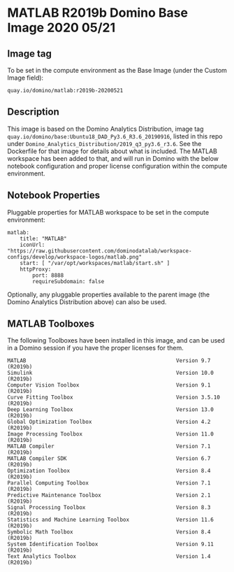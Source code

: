 # MATLAB R2019b Domino Base Image 2020 05/21

## Image tag

To be set in the compute environment as the Base Image (under the Custom Image field):
```
quay.io/domino/matlab:r2019b-20200521
```

## Description

This image is based on the Domino Analytics Distribution,
image tag `quay.io/domino/base:Ubuntu18_DAD_Py3.6_R3.6_20190916`,
listed in this repo under `Domino_Analytics_Distribution/2019_q3_py3.6_r3.6`.
See the Dockerfile for that image for details about what is included.
The MATLAB workspace has been added to that, and will run in Domino with the below notebook configuration and proper license configuration within the compute environment.

## Notebook Properties

Pluggable properties for MATLAB workspace to be set in the compute environment:

```
matlab:
    title: "MATLAB"
    iconUrl: "https://raw.githubusercontent.com/dominodatalab/workspace-configs/develop/workspace-logos/matlab.png"
    start: [ "/var/opt/workspaces/matlab/start.sh" ]
    httpProxy:
        port: 8888
        requireSubdomain: false
```

Optionally, any pluggable properties available to the parent image (the Domino Analytics Distribution above) can also be used.

## MATLAB Toolboxes

The following Toolboxes have been installed in this image, and can be used in a Domino session if you have the proper licenses for them.

```
MATLAB                                                Version 9.7         (R2019b)
Simulink                                              Version 10.0        (R2019b)
Computer Vision Toolbox                               Version 9.1         (R2019b)
Curve Fitting Toolbox                                 Version 3.5.10      (R2019b)
Deep Learning Toolbox                                 Version 13.0        (R2019b)
Global Optimization Toolbox                           Version 4.2         (R2019b)
Image Processing Toolbox                              Version 11.0        (R2019b)
MATLAB Compiler                                       Version 7.1         (R2019b)
MATLAB Compiler SDK                                   Version 6.7         (R2019b)
Optimization Toolbox                                  Version 8.4         (R2019b)
Parallel Computing Toolbox                            Version 7.1         (R2019b)
Predictive Maintenance Toolbox                        Version 2.1         (R2019b)
Signal Processing Toolbox                             Version 8.3         (R2019b)
Statistics and Machine Learning Toolbox               Version 11.6        (R2019b)
Symbolic Math Toolbox                                 Version 8.4         (R2019b)
System Identification Toolbox                         Version 9.11        (R2019b)
Text Analytics Toolbox                                Version 1.4         (R2019b)
```

